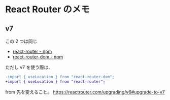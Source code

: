 # React Router のメモ

## v7

この 2 つは同じ

- [react-router - npm](https://www.npmjs.com/package/react-router)
- [react-router-dom - npm](https://www.npmjs.com/package/react-router-dom)

ただし v7 を使う際は、

```diff
-import { useLocation } from "react-router-dom";
+import { useLocation } from "react-router";
```

from 先を変えること。
<https://reactrouter.com/upgrading/v6#upgrade-to-v7>
